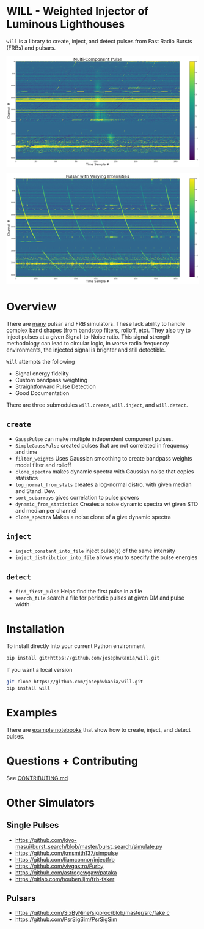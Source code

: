 # WILL - Weighted Injector of Luminous Lighthouses

`will` is a library to create, inject, and detect pulses from Fast Radio Bursts (FRBs) and pulsars.

<p align="center">
  <img src="https://github.com/josephwkania/will/blob/master/examples/Multi-Component_Pulse.png?raw=true" alt="Example pulse with multiple components">
</p>

<p align="center">
  <img src="https://github.com/josephwkania/will/blob/master/examples/Pulsar_with_Varying_Intensities.png" alt="Example pulsar">
</p>

# Overview
There are [many](#Other-Simulators) pulsar and FRB simulators. These lack ability to handle complex band shapes (from bandstop filters, rolloff, etc).
They also try to inject pulses at a given Signal-to-Noise ratio. This signal strength methodology can lead to circular logic, in worse radio frequency
environments, the injected signal is brighter and still detectible. 

`Will` attempts the following
- Signal energy fidelity
- Custom bandpass weighting
- Straightforward Pulse Detection
- Good Documentation

There are three submodules `will.create`, `will.inject`, and `will.detect`. 

## `create` 
- `GaussPulse` can make multiple independent component pulses.
- `SimpleGaussPulse` created pulses that are not correlated in frequency and time
- `filter_weights` Uses Gaussian smoothing to create bandpass weights model filter and rolloff
- `clone_spectra` makes dynamic spectra with Gaussian noise that copies statistics
- `log_normal_from_stats` creates a log-normal distro. with given median and Stand. Dev.
- `sort_subarrays` gives correlation to pulse powers
- `dynamic_from_statistics` Creates a noise dynamic spectra w/ given STD and median per channel
- `clone_spectra` Makes a noise clone of a give dynamic spectra

## `inject`
- `inject_constant_into_file` inject pulse(s) of the same intensity
- `inject_distribution_into_file` allows you to specify the pulse energies

## `detect`
- `find_first_pulse` Helps find the first pulse in a file
- `search_file` search a file for periodic pulses at given DM and pulse width

# Installation
To install directly into your current Python environment
```bash
pip install git+https://github.com/josephwkania/will.git
```

If you want a local version
```bash
git clone https://github.com/josephwkania/will.git
pip install will
```

# Examples
There are [example notebooks](https://github.com/josephwkania/will/tree/master/examples) that show how to create, inject, and detect pulses.

# Questions + Contributing
See [CONTRIBUTING.md](https://github.com/josephwkania/will/tree/master/CONTRIBUTING.md)

# Other Simulators
## Single Pulses
- https://github.com/kiyo-masui/burst_search/blob/master/burst_search/simulate.py
- https://github.com/kmsmith137/simpulse
- https://github.com/liamconnor/injectfrb
- https://github.com/vivgastro/Furby
- https://github.com/astrogewgaw/pataka
- https://gitlab.com/houben.ljm/frb-faker

## Pulsars
- https://github.com/SixByNine/sigproc/blob/master/src/fake.c
- https://github.com/PsrSigSim/PsrSigSim